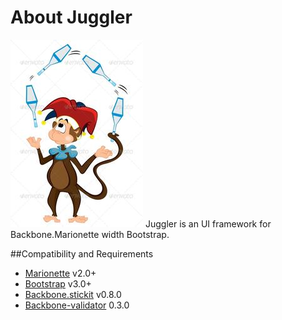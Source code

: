 About Juggler 
=======
![juggler](https://raw.githubusercontent.com/MillerRen/juggler/master/app/images/juggler.jpg)
Juggler is an UI framework for Backbone.Marionette width Bootstrap.


##Compatibility and Requirements

* [Marionette](https://github.com/marionettejs/backbone.marionette) v2.0+
* [Bootstrap](https://github.com/twbs/bootstrap) v3.0+
* [Backbone.stickit](https://github.com/nytimes/backbone.stickit) v0.8.0
* [Backbone-validator](https://github.com/fantactuka/backbone-validator) 0.3.0
